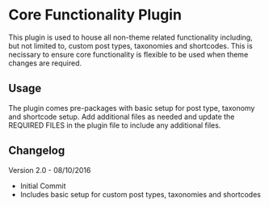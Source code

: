 # Core Functionality Plugin

This plugin is used to house all non-theme related functionality including, but not limited to, custom post types, taxonomies and shortcodes.  This is necissary to ensure core functionality is flexible to be used when theme changes are required.

## Usage

The plugin comes pre-packages with basic setup for post type, taxonomy and shortcode setup.  Add additional files as needed and update the REQUIRED FILES in the plugin file to include any additional files.

## Changelog

Version 2.0 - 08/10/2016
 - Initial Commit
 - Includes basic setup for custom post types, taxonomies and shortcodes
